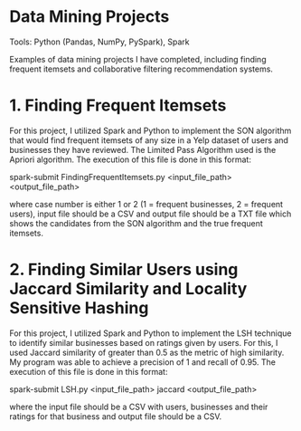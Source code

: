 # Data Mining Projects

Tools: Python (Pandas, NumPy, PySpark), Spark

Examples of data mining projects I have completed, including finding frequent itemsets and collaborative filtering recommendation systems. 

# 1. Finding Frequent Itemsets

For this project, I utilized Spark and Python to implement the SON algorithm that would find frequent itemsets of any size in a Yelp dataset of users and businesses they have reviewed. The Limited Pass Algorithm used is the Apriori algorithm. The execution of this file is done in this format: 

spark-submit FindingFrequentItemsets.py <case number> <support> <input_file_path> <output_file_path>
  
where case number is either 1 or 2 (1 = frequent businesses, 2 = frequent users), input file should be a CSV and output file should be a TXT file which shows the candidates from the SON algorithm and the true frequent itemsets. 

# 2. Finding Similar Users using Jaccard Similarity and Locality Sensitive Hashing 

For this project, I utilized Spark and Python to implement the LSH technique to identify similar businesses based on ratings given by users. For this, I used Jaccard similarity of greater than 0.5 as the metric of high similarity. My program was able to achieve a precision of 1 and recall of 0.95. The execution of this file is done in this format:

spark-submit LSH.py <input_file_path> jaccard <output_file_path> 

where the input file should be a CSV with users, businesses and their ratings for that business and output file should be a CSV.
